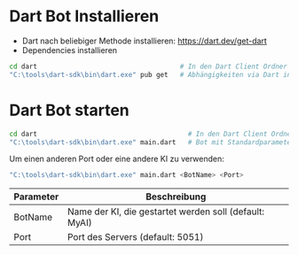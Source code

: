 # Dart Bot Installieren
- Dart nach beliebiger Methode installieren: https://dart.dev/get-dart
- Dependencies installieren
```bash
cd dart                                    # In den Dart Client Ordner wechseln
"C:\tools\dart-sdk\bin\dart.exe" pub get   # Abhängigkeiten via Dart installieren
```
# Dart Bot starten
```bash
cd dart                                      # In den Dart Client Ordner wechseln
"C:\tools\dart-sdk\bin\dart.exe" main.dart   # Bot mit Standardparameter starten
```

Um einen anderen Port oder eine andere KI zu verwenden:

```bash
"C:\tools\dart-sdk\bin\dart.exe" main.dart <BotName> <Port>
``` 

| Parameter | Beschreibung                                           |
|-----------|--------------------------------------------------------|
| BotName   | Name der KI, die gestartet werden soll (default: MyAI) |
| Port      | Port des Servers (default: 5051)                       |